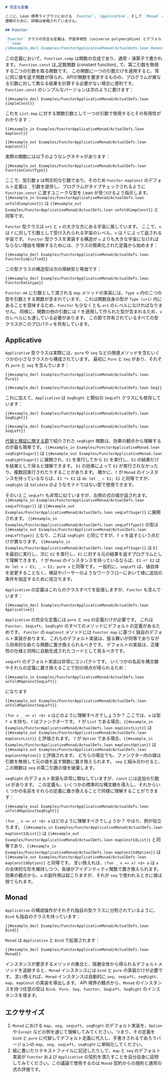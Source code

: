 ```markdown
# 完全な定義

ここに、Lean 標準ライブラリにおける `Functor`、`Applicative`、そして `Monad` の完全かつ正直な定義を記述しました。
理解のために、詳細は省略されていません。

## Functor

`Functor` クラスの完全な定義は、宇宙多相性 (universe polymorphism) とデフォルトメソッド実装を使用します：
```lean
{{#example_decl Examples/FunctorApplicativeMonad/ActualDefs.lean HonestFunctor}}
```
この定義において、`Function.comp` は関数の合成であり、通常 `∘` 演算子で書かれます。
`Function.const` は_定数関数 (constant function)_ で、第二引数を無視する二つの引数を取る関数です。
この関数に一つの引数だけを適用すると、常に同じ値を返す関数が得られ、APIが関数を要求するものの、プログラムが異なる引数に対して異なる結果を計算する必要がない場合に便利です。
`Function.const` のシンプルなバージョンは次のように書けます：
```lean
{{#example_decl Examples/FunctorApplicativeMonad/ActualDefs.lean simpleConst}}
```
これを `List.map` に対する関数引数として一つの引数で使用するとその有用性がわかります：
```lean
{{#example_in Examples/FunctorApplicativeMonad/ActualDefs.lean mapConst}}
```
```output info
{{#example_out Examples/FunctorApplicativeMonad/ActualDefs.lean mapConst}}
```
実際の関数には以下のようなシグネチャがあります：
```output info
{{#example_out Examples/FunctorApplicativeMonad/ActualDefs.lean FunctionConstType}}
```
ここで、型引数 `β` は明示的な引数であり、そのため `Functor.mapConst` のデフォルト定義は `_` 引数を提供し、プログラムがタイプチェックされるように `Function.const` に渡すユニークな型を Lean が見つけるよう指示します。
`{{#example_in Examples/FunctorApplicativeMonad/ActualDefs.lean unfoldCompConst}}` は `{{#example_out Examples/FunctorApplicativeMonad/ActualDefs.lean unfoldCompConst}}` と同等です。

`Functor` 型クラスは `u+1` と `v` の大きな方にある宇宙に属しています。
ここで、`u` は `f` に対して引数として受け入れられる宇宙のレベル、`v` は `f` によって返される宇宙です。
`Functor` 型クラスを実装する構造が `u` よりも大きな宇宙になければならない理由を理解するためには、クラスの簡素化された定義から始めます：
```lean
{{#example_decl Examples/FunctorApplicativeMonad/ActualDefs.lean FunctorSimplified}}
```
この型クラスの構造型は次の帰納型と等価です：
```lean
{{#example_decl Examples/FunctorApplicativeMonad/ActualDefs.lean FunctorDatatype}}
```
`Functor.mk` に引数として渡される `map` メソッドの実装には、`Type u` 内の二つの型を引数とする関数が含まれています。
これは関数自身の型が `Type (u+1)` 内にあることを意味するため、`Functor` も少なくとも `u+1` のレベルになければなりません。
同様に、関数の他の引数には `f` を適用して作られた型が含まれるため、`v` のレベルにも達している必要があります。
この節で共有されているすべての型クラスがこのプロパティを共有しています。

## Applicative

`Applicative` 型クラスは実際には、`pure` や `seq` などの関連メソッドを含むいくつかの小さなクラスから構成されています。
最初に `Pure` と `Seq` があり、それぞれ `pure` と `seq` を含んでいます：
```lean
{{#example_decl Examples/FunctorApplicativeMonad/ActualDefs.lean Pure}}

{{#example_decl Examples/FunctorApplicativeMonad/ActualDefs.lean Seq}}
```

これに加えて、`Applicative` は `SeqRight` と類似の `SeqLeft` クラスにも依存しています：
```lean
{{#example_decl Examples/FunctorApplicativeMonad/ActualDefs.lean SeqRight}}

{{#example_decl Examples/FunctorApplicativeMonad/ActualDefs.lean SeqLeft}}
```

[代替と検証に関する節](alternative.md)で紹介された `seqRight` 関数は、効果の観点から理解するのが最も簡単です。
`{{#example_in Examples/FunctorApplicativeMonad.lean seqRightSugar}}` は `{{#example_out Examples/FunctorApplicativeMonad.lean seqRightSugar}}` に展開され、`E1` を実行してから `E2` を実行し、`E2` の結果だけを結果として得ると理解できます。
`E1` の効果によって `E2` が実行されなかったり、複数回実行されたりすることがあります。
確かに、`f` が `Monad` のインスタンスを持っているならば、`E1 *> E2` は `do let _ ← E1; E2` と同等ですが、`seqRight` は `Validate` のようなモナドではない型で使用できます。

そのいとこ `seqLeft` も非常に似ていますが、左側の式の値が返されます。
`{{#example_in Examples/FunctorApplicativeMonad/ActualDefs.lean seqLeftSugar}}` は `{{#example_out Examples/FunctorApplicativeMonad/ActualDefs.lean seqLeftSugar}}` に展開されます。
`{{#example_in Examples/FunctorApplicativeMonad/ActualDefs.lean seqLeftType}}` の型は `{{#example_out Examples/FunctorApplicativeMonad/ActualDefs.lean seqLeftType}}` となり、これは `seqRight` と同じですが、`f α` を返すという点だけが異なります。
`{{#example_in Examples/FunctorApplicativeMonad/ActualDefs.lean seqLeftSugar}}` は `E1` を最初に実行し、次に `E2` を実行し、`E1` に対する元の結果を返すプログラムとして理解できます。
`f` が `Monad` のインスタンスを持っているならば、`E1 <* E2` は `do let x ← E1; _ ← E2; pure x` と同等です。
一般的に、`seqLeft` は、値自体を変更することなく、検証やパーサーのようなワークフローにおいて値に追加の条件を指定するために役立ちます。

`Applicative` の定義はこれらのクラスすべてを拡張しますが、`Functor` も含んでいます：
```lean
{{#example_decl Examples/FunctorApplicativeMonad/ActualDefs.lean Applicative}}
```
`Applicative` の完全な定義には `pure` と `seq` の定義だけが必要です。
これは `Functor`、`SeqLeft`、`SeqRight` のすべてのメソッドにデフォルトの定義があるためです。
`Functor` の `mapConst` メソッドには `Functor.map` に基づく独自のデフォルト実装があります。
これらのデフォルト実装は、振る舞いが同等でありながら効率的な新たな関数に置き換えられるべきです。
デフォルトの実装は、正確性の仕様と同時に自動生成されたコードとして見るべきです。

`seqLeft` のデフォルト実装は非常にコンパクトです。
いくつかの名前を構文糖やそれらの定義に置き換えることで別の視点が得られるため：
```lean
{{#example_in Examples/FunctorApplicativeMonad/ActualDefs.lean unfoldMapConstSeqLeft}}
```
になります
```lean
{{#example_out Examples/FunctorApplicativeMonad/ActualDefs.lean unfoldMapConstSeqLeft}}
```
`(fun x _ => x) <$> a` はどのように理解すべきでしょうか？
ここでは、`a` は型 `f α` を持ち、`f` はファンクターです。
`f` が `List` である場合、`{{#example_in Examples/FunctorApplicativeMonad/ActualDefs.lean mapConstList}}` は `{{#example_out Examples/FunctorApplicativeMonad/ActualDefs.lean mapConstList}}` と評価されます。
`f` が `Option` である場合、`{{#example_in Examples/FunctorApplicativeMonad/ActualDefs.lean mapConstOption}}` は `{{#example_out Examples/FunctorApplicativeMonad/ActualDefs.lean mapConstOption}}` と評価されます。
どちらの場合でも、ファンクター内の値は引数を無視して元の値を返す関数に置き換えられます。
`seq` と組み合わせると、この関数は `seq` の第二引数の値を破棄します。

`seqRight` のデフォルト実装も非常に類似していますが、`const` には追加の引数 `id` があります。
この定義も、いくつかの標準的な構文糖を導入し、それからいくつかの名前をそれらの定義に置き換えることで同様に理解することができます：
```lean
{{#example_eval Examples/FunctorApplicativeMonad/ActualDefs.lean unfoldMapConstSeqRight}}
```
`(fun _ x => x) <$> a` はどのように理解すべきでしょうか？
やはり、例が役立ちます。
`{{#example_in Examples/FunctorApplicativeMonad/ActualDefs.lean mapConstIdList}}` は `{{#example_out Examples/FunctorApplicativeMonad/ActualDefs.lean mapConstIdList}}` と同等であり、`{{#example_in Examples/FunctorApplicativeMonad/ActualDefs.lean mapConstIdOption}}` は `{{#example_out Examples/FunctorApplicativeMonad/ActualDefs.lean mapConstIdOption}}` と同等です。
言い換えれば、`(fun _ x => x) <$> a` は `a` の全体的な形を維持しつつ、各値がアイデンティティ関数で置き換えられます。
効果の観点から、`a` の副作用は起こりますが、それが `seq` で使われるときに値は捨てられます。

## Monad

`Applicative` の構成操作がそれぞれ独自の型クラスに分割されているように、`Bind` も独自のクラスを持っています：
```lean
{{#example_decl Examples/FunctorApplicativeMonad/ActualDefs.lean Bind}}
```
`Monad` は `Applicative` と `Bind` で拡張されます：
```lean
{{#example_decl Examples/FunctorApplicativeMonad/ActualDefs.lean Monad}}
```
インスタンスが要求するメソッドの集合と、階層全体から得られるデフォルトメソッドを追跡すると、`Monad` インスタンスには `bind` と `pure` の実装だけが必要です。
言い換えれば、`Monad` インスタンスは自動的に `seq`、`seqLeft`、`seqRight`、`map`、`mapConst` の実装を導出します。
API 境界の観点から、`Monad` のインスタンスを持つ任意の型は `Bind`、`Pure`、`Seq`、`Functor`、`SeqLeft`、`SeqRight` のインスタンスを得ます。


## エクササイズ

 1. `Monad` における `map`、`seq`、`seqLeft`、`seqRight` のデフォルト実装を、`Option` や `Except` などの例を通じて理解してみてください。つまり、その定義を `bind` と `pure` に代替してデフォルト定義に代入し、手書きされるであろうバージョンの `map`、`seq`、`seqLeft`、`seqRight` に単純化してください。
 2. 紙に書いたりテキストファイルに記述したりして、`map` と `seq` のデフォルト実装が `Functor` および `Applicative` の契約を満たすことを自分自身に証明してみてください。この議論で使用するのは `Monad` 契約からの規則と通常の式の評価です。
```
